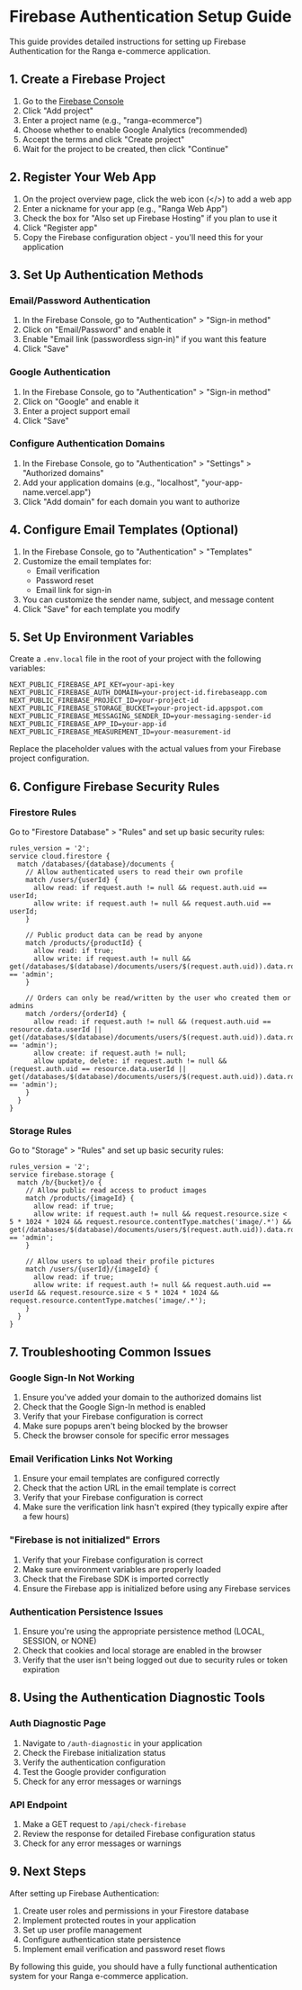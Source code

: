 # Firebase Authentication Setup Guide

This guide provides detailed instructions for setting up Firebase Authentication for the Ranga e-commerce application.

## 1. Create a Firebase Project

1. Go to the [Firebase Console](https://console.firebase.google.com/)
2. Click "Add project"
3. Enter a project name (e.g., "ranga-ecommerce")
4. Choose whether to enable Google Analytics (recommended)
5. Accept the terms and click "Create project"
6. Wait for the project to be created, then click "Continue"

## 2. Register Your Web App

1. On the project overview page, click the web icon (</>) to add a web app
2. Enter a nickname for your app (e.g., "Ranga Web App")
3. Check the box for "Also set up Firebase Hosting" if you plan to use it
4. Click "Register app"
5. Copy the Firebase configuration object - you'll need this for your application

## 3. Set Up Authentication Methods

### Email/Password Authentication

1. In the Firebase Console, go to "Authentication" > "Sign-in method"
2. Click on "Email/Password" and enable it
3. Enable "Email link (passwordless sign-in)" if you want this feature
4. Click "Save"

### Google Authentication

1. In the Firebase Console, go to "Authentication" > "Sign-in method"
2. Click on "Google" and enable it
3. Enter a project support email
4. Click "Save"

### Configure Authentication Domains

1. In the Firebase Console, go to "Authentication" > "Settings" > "Authorized domains"
2. Add your application domains (e.g., "localhost", "your-app-name.vercel.app")
3. Click "Add domain" for each domain you want to authorize

## 4. Configure Email Templates (Optional)

1. In the Firebase Console, go to "Authentication" > "Templates"
2. Customize the email templates for:
   - Email verification
   - Password reset
   - Email link for sign-in
3. You can customize the sender name, subject, and message content
4. Click "Save" for each template you modify

## 5. Set Up Environment Variables

Create a `.env.local` file in the root of your project with the following variables:

```
NEXT_PUBLIC_FIREBASE_API_KEY=your-api-key
NEXT_PUBLIC_FIREBASE_AUTH_DOMAIN=your-project-id.firebaseapp.com
NEXT_PUBLIC_FIREBASE_PROJECT_ID=your-project-id
NEXT_PUBLIC_FIREBASE_STORAGE_BUCKET=your-project-id.appspot.com
NEXT_PUBLIC_FIREBASE_MESSAGING_SENDER_ID=your-messaging-sender-id
NEXT_PUBLIC_FIREBASE_APP_ID=your-app-id
NEXT_PUBLIC_FIREBASE_MEASUREMENT_ID=your-measurement-id
```

Replace the placeholder values with the actual values from your Firebase project configuration.

## 6. Configure Firebase Security Rules

### Firestore Rules

Go to "Firestore Database" > "Rules" and set up basic security rules:

```
rules_version = '2';
service cloud.firestore {
  match /databases/{database}/documents {
    // Allow authenticated users to read their own profile
    match /users/{userId} {
      allow read: if request.auth != null && request.auth.uid == userId;
      allow write: if request.auth != null && request.auth.uid == userId;
    }
    
    // Public product data can be read by anyone
    match /products/{productId} {
      allow read: if true;
      allow write: if request.auth != null && get(/databases/$(database)/documents/users/$(request.auth.uid)).data.role == 'admin';
    }
    
    // Orders can only be read/written by the user who created them or admins
    match /orders/{orderId} {
      allow read: if request.auth != null && (request.auth.uid == resource.data.userId || get(/databases/$(database)/documents/users/$(request.auth.uid)).data.role == 'admin');
      allow create: if request.auth != null;
      allow update, delete: if request.auth != null && (request.auth.uid == resource.data.userId || get(/databases/$(database)/documents/users/$(request.auth.uid)).data.role == 'admin');
    }
  }
}
```

### Storage Rules

Go to "Storage" > "Rules" and set up basic security rules:

```
rules_version = '2';
service firebase.storage {
  match /b/{bucket}/o {
    // Allow public read access to product images
    match /products/{imageId} {
      allow read: if true;
      allow write: if request.auth != null && request.resource.size < 5 * 1024 * 1024 && request.resource.contentType.matches('image/.*') && get(/databases/$(database)/documents/users/$(request.auth.uid)).data.role == 'admin';
    }
    
    // Allow users to upload their profile pictures
    match /users/{userId}/{imageId} {
      allow read: if true;
      allow write: if request.auth != null && request.auth.uid == userId && request.resource.size < 5 * 1024 * 1024 && request.resource.contentType.matches('image/.*');
    }
  }
}
```

## 7. Troubleshooting Common Issues

### Google Sign-In Not Working

1. Ensure you've added your domain to the authorized domains list
2. Check that the Google Sign-In method is enabled
3. Verify that your Firebase configuration is correct
4. Make sure popups aren't being blocked by the browser
5. Check the browser console for specific error messages

### Email Verification Links Not Working

1. Ensure your email templates are configured correctly
2. Check that the action URL in the email template is correct
3. Verify that your Firebase configuration is correct
4. Make sure the verification link hasn't expired (they typically expire after a few hours)

### "Firebase is not initialized" Errors

1. Verify that your Firebase configuration is correct
2. Make sure environment variables are properly loaded
3. Check that the Firebase SDK is imported correctly
4. Ensure the Firebase app is initialized before using any Firebase services

### Authentication Persistence Issues

1. Ensure you're using the appropriate persistence method (LOCAL, SESSION, or NONE)
2. Check that cookies and local storage are enabled in the browser
3. Verify that the user isn't being logged out due to security rules or token expiration

## 8. Using the Authentication Diagnostic Tools

### Auth Diagnostic Page

1. Navigate to `/auth-diagnostic` in your application
2. Check the Firebase initialization status
3. Verify the authentication configuration
4. Test the Google provider configuration
5. Check for any error messages or warnings

### API Endpoint

1. Make a GET request to `/api/check-firebase`
2. Review the response for detailed Firebase configuration status
3. Check for any error messages or warnings

## 9. Next Steps

After setting up Firebase Authentication:

1. Create user roles and permissions in your Firestore database
2. Implement protected routes in your application
3. Set up user profile management
4. Configure authentication state persistence
5. Implement email verification and password reset flows

By following this guide, you should have a fully functional authentication system for your Ranga e-commerce application. 